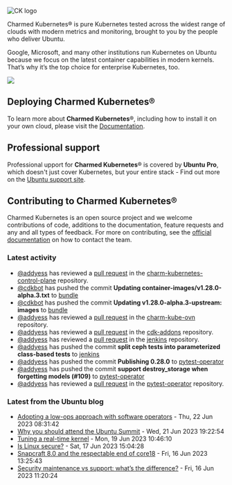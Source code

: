 ![CK logo](https://assets.ubuntu.com/v1/451d4cf4-Charmed+Kubernetes_RGB_onWhite_2022.svg)

Charmed Kubernetes® is pure Kubernetes tested across the widest range of clouds with modern metrics and monitoring, brought to you by the people who deliver Ubuntu.

Google, Microsoft, and many other institutions run Kubernetes on Ubuntu because we focus on the latest container capabilities in modern kernels. That’s why it’s the top choice for enterprise Kubernetes, too.

![](https://assets.ubuntu.com/v1/843c77b6-juju-at-a-glace.svg)

## Deploying Charmed Kubernetes®

To learn more about **Charmed Kubernetes**®, including how to install it on your own cloud, please visit the [Documentation][docs].

## Professional support

Professional upport for **Charmed Kubernetes**® is covered by **Ubuntu Pro**, which doesn't just cover Kubernetes, but your entire stack - Find out more on the [Ubuntu support site](https://ubuntu.com/support).

## Contributing to Charmed Kubernetes®

Charmed Kubernetes is an open source project and we welcome contributions of code, additions to the documentation, feature requests and any and all types of feedback. For more on contributing, see the [official documentation][get-in-touch] on how to contact the team.

<!-- LINKS -->
[docs]: https://ubuntu.com/kubernetes/docs
[get-in-touch]: https://ubuntu.com/kubernetes/docs/get-in-touch

### Latest activity

<!-- activity starts -->
 - [@addyess](https://github.com/addyess) has reviewed a [pull request](https://github.com/charmed-kubernetes/charm-kubernetes-control-plane/pull/289) in the [charm-kubernetes-control-plane](https://github.com/charmed-kubernetes/charm-kubernetes-control-plane) repository.
 - [@cdkbot](https://github.com/cdkbot) has pushed the commit **Updating container-images/v1.28.0-alpha.3.txt** to [bundle](https://github.com/charmed-kubernetes/bundle)
 - [@cdkbot](https://github.com/cdkbot) has pushed the commit **Updating v1.28.0-alpha.3-upstream: images** to [bundle](https://github.com/charmed-kubernetes/bundle)
 - [@addyess](https://github.com/addyess) has reviewed a [pull request](https://github.com/charmed-kubernetes/charm-kube-ovn/pull/45) in the [charm-kube-ovn](https://github.com/charmed-kubernetes/charm-kube-ovn) repository.
 - [@addyess](https://github.com/addyess) has reviewed a [pull request](https://github.com/charmed-kubernetes/cdk-addons/pull/225) in the [cdk-addons](https://github.com/charmed-kubernetes/cdk-addons) repository.
 - [@addyess](https://github.com/addyess) has reviewed a [pull request](https://github.com/charmed-kubernetes/jenkins/pull/1345) in the [jenkins](https://github.com/charmed-kubernetes/jenkins) repository.
 - [@addyess](https://github.com/addyess) has pushed the commit **split ceph tests into parameterized class-based tests** to [jenkins](https://github.com/charmed-kubernetes/jenkins)
 - [@addyess](https://github.com/addyess) has pushed the commit **Publishing 0.28.0** to [pytest-operator](https://github.com/charmed-kubernetes/pytest-operator)
 - [@addyess](https://github.com/addyess) has pushed the commit **support destroy_storage when forgetting models (#109)** to [pytest-operator](https://github.com/charmed-kubernetes/pytest-operator)
 - [@addyess](https://github.com/addyess) has reviewed a [pull request](https://github.com/charmed-kubernetes/pytest-operator/pull/109) in the [pytest-operator](https://github.com/charmed-kubernetes/pytest-operator) repository.
<!-- activity ends -->

<!-- roadmap starts -->

<!-- roadmap ends -->

### Latest from the Ubuntu blog

<!-- blog starts -->
* [Adopting a low-ops approach with software operators](https://ubuntu.com//blog/low-ops-with-software-operators) - Thu, 22 Jun 2023 08:31:42 
* [Why you should attend the Ubuntu Summit](https://ubuntu.com//blog/why-you-should-attend-the-ubuntu-summit) - Wed, 21 Jun 2023 19:22:54 
* [Tuning a real-time kernel](https://ubuntu.com//blog/real-time-kernel-tuning) - Mon, 19 Jun 2023 10:46:10 
* [Is Linux secure?](https://ubuntu.com//blog/is-linux-secure) - Sat, 17 Jun 2023 15:04:28 
* [Snapcraft 8.0 and the respectable end of core18](https://ubuntu.com//blog/snapcraft-8-0-and-the-respectable-end-of-core18) - Fri, 16 Jun 2023 13:25:43 
* [Security maintenance vs support: what’s the difference?](https://ubuntu.com//blog/security-maintenance-vs-support-whats-the-difference) - Fri, 16 Jun 2023 11:20:24 
<!-- blog ends -->
